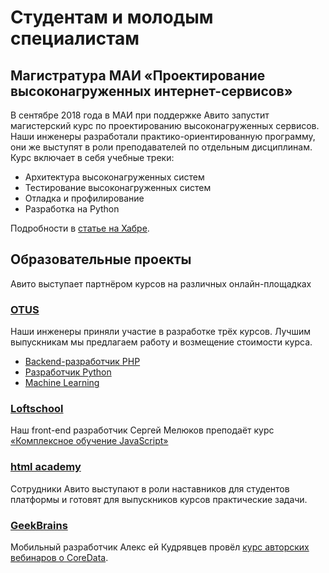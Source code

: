 # Студентам и молодым специалистам

## Магистратура МАИ «Проектирование высоконагруженных интернет-сервисов»

В сентябре 2018 года в МАИ при поддержке Авито запустит магистерский курс по проектированию высоконагруженных сервисов. Наши инженеры разработали практико-ориентированную программу, они же выступят в роли преподавателей по отдельным дисциплинам. Курс включает в себя учебные треки:
- Архитектура высоконагруженных систем
- Тестирование высоконагруженных систем
- Отладка и профилирование
- Разработка на Python

Подробности в [статье на Хабре](https://habr.com/company/avito/blog/374085/).

## Образовательные проекты

Авито выступает партнёром курсов на различных онлайн-площадках

### [OTUS](https://otus.ru/)
Наши инженеры приняли участие в разработке трёх курсов. Лучшим выпускникам мы предлагаем работу и возмещение стоимости курса.

- [Backend-разработчик PHP](https://otus.ru/lessons/razrabotchik-php/)
- [Разработчик Python](https://otus.ru/lessons/razrabotchik-python/)
- [Machine Learning](https://otus.ru/lessons/ml-specialization/?int_source=courses_catalog&int_term=data-science)

### [Loftschool](https://loftschool.com/)
Наш front-end разработчик Сергей Мелюков преподаёт курс [«Комплексное обучение JavaScript»](https://loftschool.com/course/javascript)

### [html academy](https://htmlacademy.ru/)
Сотрудники Авито выступают в роли наставников для студентов платформы и готовят для выпускников курсов практические задачи.

### [GeekBrains](https://geekbrains.ru/)
Мобильный разработчик Алекс ей Кудрявцев провёл [курс авторских вебинаров о CoreData](https://geekbrains.ru/posts/CoreData_Avito_course).
